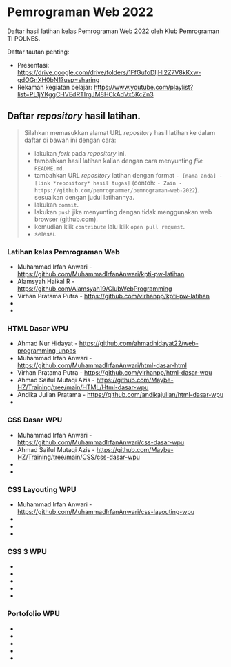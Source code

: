 # Pemrograman Web 2022
Daftar hasil latihan kelas Pemrograman Web 2022 oleh Klub Pemrograman TI POLNES.

Daftar tautan penting:
- Presentasi: https://drive.google.com/drive/folders/1FfGufoDIjHI2Z7V8kKxw-gdOGnXH0bN1?usp=sharing
- Rekaman kegiatan belajar: https://www.youtube.com/playlist?list=PL1jYKggCHVEdRTIrgJM8HCkAdVx5KcZn3

## Daftar *repository* hasil latihan.

> Silahkan memasukkan alamat URL *repository* hasil latihan ke dalam daftar di bawah ini dengan cara:
> - lakukan *fork* pada *repository* ini.
> - tambahkan hasil latihan kalian dengan cara menyunting *file* `README.md`.
> - tambahkan URL *repository* latihan dengan format `- [nama anda] - [link *repository* hasil tugas]` (contoh: `- Zain - https://github.com/pemrogrammer/pemrograman-web-2022`). sesuaikan dengan judul latihannya.
> - lakukan `commit`.
> - lakukan `push` jika menyunting dengan tidak menggunakan web browser (github.com).
> - kemudian klik `contribute` lalu klik `open pull request`.
> - selesai.

### Latihan kelas Pemrograman Web
- Muhammad Irfan Anwari - https://github.com/MuhammadIrfanAnwari/kpti-pw-latihan
- Alamsyah Haikal R - https://github.com/Alamsyah19/ClubWebProgramming
- Virhan Pratama Putra - https://github.com/virhanpp/kpti-pw-latihan
- 
-

### HTML Dasar WPU
- Ahmad Nur Hidayat - https://github.com/ahmadhidayat22/web-programming-unpas
- Muhammad Irfan Anwari - https://github.com/MuhammadIrfanAnwari/html-dasar-html
- Virhan Pratama Putra - https://github.com/virhanpp/html-dasar-wpu
- Ahmad Saiful Mutaqi Azis - https://github.com/Maybe-HZ/Training/tree/main/HTML/Html-dasar-wpu
- Andika Julian Pratama - https://github.com/andikajulian/html-dasar-wpu
-

### CSS Dasar WPU
- Muhammad Irfan Anwari - https://github.com/MuhammadIrfanAnwari/css-dasar-wpu
- Ahmad Saiful Mutaqi Azis - https://github.com/Maybe-HZ/Training/tree/main/CSS/css-dasar-wpu
- 
- 

### CSS Layouting WPU
- Muhammad Irfan Anwari - https://github.com/MuhammadIrfanAnwari/css-layouting-wpu
-
-
-

### CSS 3 WPU
-
-
-
-
-

### Portofolio WPU
-
-
-
-
-
